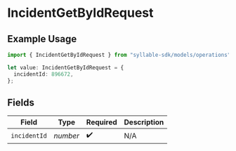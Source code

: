 # IncidentGetByIdRequest

## Example Usage

```typescript
import { IncidentGetByIdRequest } from "syllable-sdk/models/operations";

let value: IncidentGetByIdRequest = {
  incidentId: 896672,
};
```

## Fields

| Field              | Type               | Required           | Description        |
| ------------------ | ------------------ | ------------------ | ------------------ |
| `incidentId`       | *number*           | :heavy_check_mark: | N/A                |